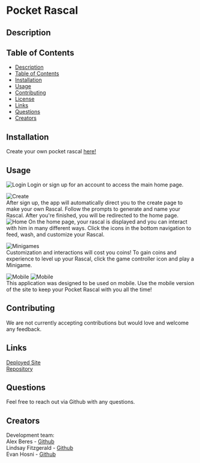 # Pocket Rascal

## Description

## Table of Contents
  - [Description](#description)
  - [Table of Contents](#table-of-contents)
  - [Installation](#installation)
  - [Usage](#usage)
  - [Contributing](#contributing)
  - [License](#license)
  - [Links](#links)
  - [Questions](#questions)
  - [Creators](#creators)


  ## Installation

  Create your own pocket rascal [here!](https://evanhosni.github.io/pocket-rascal/)

  ## Usage 

  ![Login](./public/assets/readme/login.png)
  Login or sign up for an account to access the main home page.
  <br>

  ![Create](./public/assets/readme/create.png)
  <br>
  After sign up, the app will automatically direct you to the create page to make your own Rascal. Follow the prompts to generate and name your Rascal. After you're finished, you will be redirected to the home page. 
<br>
  ![Home](./public/assets/readme/home.png)
  On the home page, your rascal is displayed and you can interact with him in many different ways. Click the icons in the bottom navigation to feed, wash, and customize your Rascal.
  <br>

  ![Minigames](./public/assets/readme/minigame.png)
  <br>
  Customization and interactions will cost you coins! To gain coins and experience to level up your Rascal, click the game controller icon and play a Minigame.
  <br>

  ![Mobile](./public/assets/readme/mobile1.png) 
  ![Mobile](./public/assets/readme/mobile2.png) 
  <br>
  This application was designed to be used on mobile. Use the mobile version of the site to keep your Pocket Rascal with you all the time! 
  <br>

  ## Contributing 

  We are not currently accepting contributions but would love and welcome any feedback.

  ## Links 

  [Deployed Site](https://pocket-rascal.herokuapp.com/) <br>
  [Repository](https://github.com/evanhosni/pocket-rascal)

  ## Questions 

  Feel free to reach out via Github with any questions. 

  ## Creators
  Development team: <br>
  Alex Beres - [Github](https://github.com/Alextheshire) <br>
  Lindsay Fitzgerald - [Github](https://github.com/lindsfitz) <br>
  Evan Hosni - [Github](https://github.com/evanhosni) <br>
